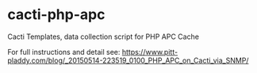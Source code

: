 # cacti-php-apc
Cacti Templates, data collection script for PHP APC Cache

For full instructions and detail see: https://www.pitt-pladdy.com/blog/_20150514-223519_0100_PHP_APC_on_Cacti_via_SNMP/

